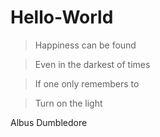 # Hello-World

>Happiness can be found

>Even in the darkest of times

>If one only remembers to

>Turn on the light

Albus Dumbledore

